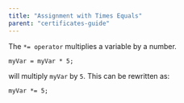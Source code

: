 ```yaml
---
title: "Assignment with Times Equals"
parent: "certificates-guide"
---
```


The `*= operator` multiplies a variable by a number.

    myVar = myVar * 5;

will multiply `myVar` by `5`. This can be rewritten as:

    myVar *= 5;

